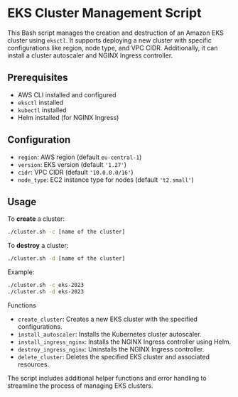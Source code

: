 # EKS Cluster Management Script

This Bash script manages the creation and destruction of an Amazon EKS cluster using `eksctl`. It supports deploying a new cluster with specific configurations like region, node type, and VPC CIDR. Additionally, it can install a cluster autoscaler and NGINX Ingress controller.

## Prerequisites
- AWS CLI installed and configured
- `eksctl` installed
- `kubectl` installed
- Helm installed (for NGINX Ingress)

## Configuration
- `region`: AWS region (default `eu-central-1`)
- `version`: EKS version (default `'1.27'`)
- `cidr`: VPC CIDR (default `'10.0.0.0/16'`)
- `node_type`: EC2 instance type for nodes (default `'t2.small'`)

## Usage

To **create** a cluster:
```bash
./cluster.sh -c [name of the cluster]
```

To **destroy** a cluster:

```bash
./cluster.sh -d [name of the cluster]
```

Example:

```bash
./cluster.sh -c eks-2023
./cluster.sh -d eks-2023
```

Functions

- `create_cluster`: Creates a new EKS cluster with the specified configurations.
- `install_autoscaler`: Installs the Kubernetes cluster autoscaler.
- `install_ingress_nginx`: Installs the NGINX Ingress controller using Helm.
- `destroy_ingress_nginx`: Uninstalls the NGINX Ingress controller.
- `delete_cluster`: Deletes the specified EKS cluster and associated resources.

The script includes additional helper functions and error handling to streamline the process of managing EKS clusters.
